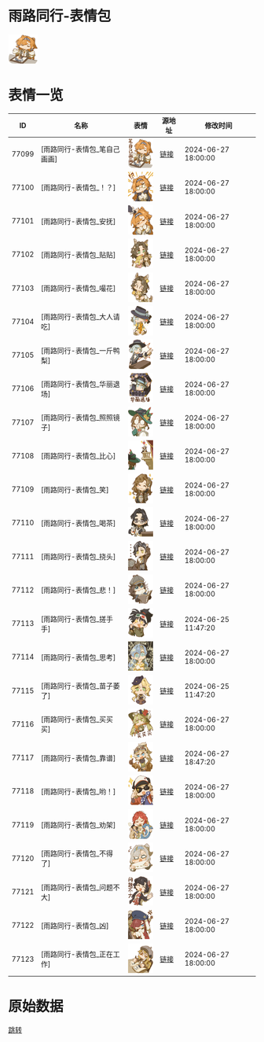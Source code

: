 # 雨路同行-表情包

<img src="./cover.png" height="60" alt="cover" />

# 表情一览

|ID|名称|表情|源地址|修改时间|
|----|----|----|----|----|
|77099|[雨路同行-表情包_笔自己画画]|<img src="./pic/077099_%5B雨路同行-表情包_笔自己画画%5D.png" height="60" alt="笔自己画画"/>|[链接](https://i0.hdslb.com/bfs/garb/5f72d776554d5b993197b7d72df5169b1b745030.png)|2024-06-27 18:00:00|
|77100|[雨路同行-表情包_！？]|<img src="./pic/077100_%5B雨路同行-表情包_！？%5D.png" height="60" alt="！？"/>|[链接](https://i0.hdslb.com/bfs/garb/5b19ef180329abd04ded2646c7361b097ad9c0e3.png)|2024-06-27 18:00:00|
|77101|[雨路同行-表情包_安抚]|<img src="./pic/077101_%5B雨路同行-表情包_安抚%5D.png" height="60" alt="安抚"/>|[链接](https://i0.hdslb.com/bfs/garb/0c946ae5e66d52cc251361fd8bcfaac8a543c436.png)|2024-06-27 18:00:00|
|77102|[雨路同行-表情包_贴贴]|<img src="./pic/077102_%5B雨路同行-表情包_贴贴%5D.png" height="60" alt="贴贴"/>|[链接](https://i0.hdslb.com/bfs/garb/dd49568d8365ab235a1d87dc2a0fd86b3fe82fcf.png)|2024-06-27 18:00:00|
|77103|[雨路同行-表情包_嘬花]|<img src="./pic/077103_%5B雨路同行-表情包_嘬花%5D.png" height="60" alt="嘬花"/>|[链接](https://i0.hdslb.com/bfs/garb/c370203cd416a1a7d2f43a10991f7fbc5416e66a.png)|2024-06-27 18:00:00|
|77104|[雨路同行-表情包_大人请吃]|<img src="./pic/077104_%5B雨路同行-表情包_大人请吃%5D.png" height="60" alt="大人请吃"/>|[链接](https://i0.hdslb.com/bfs/garb/4e2a990d5d21ae17af64d94b15d04c04b6ab84bd.png)|2024-06-27 18:00:00|
|77105|[雨路同行-表情包_一斤鸭梨]|<img src="./pic/077105_%5B雨路同行-表情包_一斤鸭梨%5D.png" height="60" alt="一斤鸭梨"/>|[链接](https://i0.hdslb.com/bfs/garb/c16c23a37f867ff691f1d931853731a906351341.png)|2024-06-27 18:00:00|
|77106|[雨路同行-表情包_华丽退场]|<img src="./pic/077106_%5B雨路同行-表情包_华丽退场%5D.png" height="60" alt="华丽退场"/>|[链接](https://i0.hdslb.com/bfs/garb/481c6ca25ed8058c42df129091a62e691cbe2e4b.png)|2024-06-27 18:00:00|
|77107|[雨路同行-表情包_照照镜子]|<img src="./pic/077107_%5B雨路同行-表情包_照照镜子%5D.png" height="60" alt="照照镜子"/>|[链接](https://i0.hdslb.com/bfs/garb/eb787ca6b466a6dfda8a7e9c2e33eb43bd1f0382.png)|2024-06-27 18:00:00|
|77108|[雨路同行-表情包_比心]|<img src="./pic/077108_%5B雨路同行-表情包_比心%5D.png" height="60" alt="比心"/>|[链接](https://i0.hdslb.com/bfs/garb/daa7bcf3ea895f8d4f4eb917e0ebaa6d260f4abe.png)|2024-06-27 18:00:00|
|77109|[雨路同行-表情包_笑]|<img src="./pic/077109_%5B雨路同行-表情包_笑%5D.png" height="60" alt="笑"/>|[链接](https://i0.hdslb.com/bfs/garb/bb240d1591b873f430d872000da3e7691044d9c6.png)|2024-06-27 18:00:00|
|77110|[雨路同行-表情包_喝茶]|<img src="./pic/077110_%5B雨路同行-表情包_喝茶%5D.png" height="60" alt="喝茶"/>|[链接](https://i0.hdslb.com/bfs/garb/b2010c8f31600fcf37b97e0ff78df46a00d390f1.png)|2024-06-27 18:00:00|
|77111|[雨路同行-表情包_挠头]|<img src="./pic/077111_%5B雨路同行-表情包_挠头%5D.png" height="60" alt="挠头"/>|[链接](https://i0.hdslb.com/bfs/garb/53bb15bcc883e3f604d48caea763776ff14a5112.png)|2024-06-27 18:00:00|
|77112|[雨路同行-表情包_悲！]|<img src="./pic/077112_%5B雨路同行-表情包_悲！%5D.png" height="60" alt="悲！"/>|[链接](https://i0.hdslb.com/bfs/garb/11fff5bd959a748a5e945ebae6d9d72253001563.png)|2024-06-27 18:00:00|
|77113|[雨路同行-表情包_搓手手]|<img src="./pic/077113_%5B雨路同行-表情包_搓手手%5D.png" height="60" alt="搓手手"/>|[链接](https://i0.hdslb.com/bfs/garb/6cd8c757690e5efdd1d5574bd02cb45f3c8ec349.png)|2024-06-25 11:47:20|
|77114|[雨路同行-表情包_思考]|<img src="./pic/077114_%5B雨路同行-表情包_思考%5D.png" height="60" alt="思考"/>|[链接](https://i0.hdslb.com/bfs/garb/027b2753a03f4a885f5c5943f13638403216ec4b.png)|2024-06-27 18:00:00|
|77115|[雨路同行-表情包_苗子萎了]|<img src="./pic/077115_%5B雨路同行-表情包_苗子萎了%5D.png" height="60" alt="苗子萎了"/>|[链接](https://i0.hdslb.com/bfs/garb/850b189a6da1b51cc7a9936e683a114ea0db06dc.png)|2024-06-25 11:47:20|
|77116|[雨路同行-表情包_买买买]|<img src="./pic/077116_%5B雨路同行-表情包_买买买%5D.png" height="60" alt="买买买"/>|[链接](https://i0.hdslb.com/bfs/garb/b2a71e2ef6b164868e271d3275b1fe1c1ef07097.png)|2024-06-27 18:00:00|
|77117|[雨路同行-表情包_靠谱]|<img src="./pic/077117_%5B雨路同行-表情包_靠谱%5D.png" height="60" alt="靠谱"/>|[链接](https://i0.hdslb.com/bfs/garb/c2eb24d4019944f1150f5f2c766274365efa98bd.png)|2024-06-27 18:47:20|
|77118|[雨路同行-表情包_哟！]|<img src="./pic/077118_%5B雨路同行-表情包_哟！%5D.png" height="60" alt="哟！"/>|[链接](https://i0.hdslb.com/bfs/garb/2b036931d5254bb6170dc7fd3ff20abe6d3251df.png)|2024-06-27 18:00:00|
|77119|[雨路同行-表情包_劝架]|<img src="./pic/077119_%5B雨路同行-表情包_劝架%5D.png" height="60" alt="劝架"/>|[链接](https://i0.hdslb.com/bfs/garb/1f8b04098288374be741857a2762e811c701eccf.png)|2024-06-27 18:00:00|
|77120|[雨路同行-表情包_不得了]|<img src="./pic/077120_%5B雨路同行-表情包_不得了%5D.png" height="60" alt="不得了"/>|[链接](https://i0.hdslb.com/bfs/garb/0544d7b22b6897867246fe21f3ea5316a8d8e348.png)|2024-06-27 18:00:00|
|77121|[雨路同行-表情包_问题不大]|<img src="./pic/077121_%5B雨路同行-表情包_问题不大%5D.png" height="60" alt="问题不大"/>|[链接](https://i0.hdslb.com/bfs/garb/6fd7b7def0c2f4979d6867a38bcfb338315cea17.png)|2024-06-27 18:00:00|
|77122|[雨路同行-表情包_凶]|<img src="./pic/077122_%5B雨路同行-表情包_凶%5D.png" height="60" alt="凶"/>|[链接](https://i0.hdslb.com/bfs/garb/16d0a639a2eddf6efea958ab9c0c59125e9c85b9.png)|2024-06-27 18:00:00|
|77123|[雨路同行-表情包_正在工作]|<img src="./pic/077123_%5B雨路同行-表情包_正在工作%5D.png" height="60" alt="正在工作"/>|[链接](https://i0.hdslb.com/bfs/garb/77950e1557c48a7e0bd5e7ccacb43bf8d962eb43.png)|2024-06-27 18:00:00|

# 原始数据

[跳转](./raw.json)

